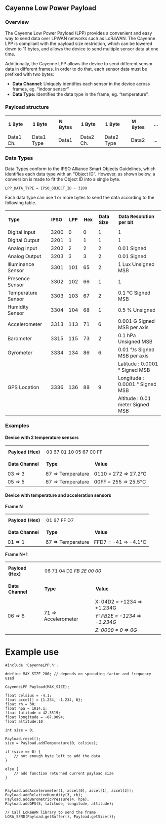 ## Cayenne Low Power Payload

### Overview

The Cayenne Low Power Payload (LPP) provides a convenient and easy way to send data over LPWAN networks such as LoRaWAN.  The Cayenne LPP is compliant with the payload size restriction, which can be lowered down to 11 bytes, and allows the device to send multiple sensor data at one time.  

Additionally, the Cayenne LPP allows the device to send different sensor data in different frames. In order to do that, each sensor data must be prefixed with two bytes:

- **Data Channel:** Uniquely identifies each sensor in the device across frames, eg. “indoor sensor”
- **Data Type:** Identifies the data type in the frame, eg. “temperature”.

### Payload structure
<table style="width: 100%;">
<tbody>
<tr>
<td style="font-size: 15px; padding: 10px;"><b>1 Byte</b></td>
<td style="font-size: 15px; padding: 10px;"><b>1 Byte</b></td>
<td style="font-size: 15px; padding: 10px;"><b>N Bytes</b></td>
<td style="font-size: 15px; padding: 10px;"><b>1 Byte</b></td>
<td style="font-size: 15px; padding: 10px;"><b>1 Byte</b></td>
<td style="font-size: 15px; padding: 10px;"><b>M Bytes</b></td>
<td style="font-size: 15px; padding: 10px;"><b> ... </b></td>
</tr>
<tr>
<td>Data1 Ch.</td>
<td>Data1 Type</td>
<td>Data1</td>
<td>Data2 Ch.</td>
<td>Data2 Type</td>
<td>Data2</td>
<td>...</td>
</tr>
</tbody>
</table>

### Data Types

Data Types conform to the IPSO Alliance Smart Objects Guidelines, which identifies each data type with an “Object ID”.  However, as shown below, a conversion is made to fit the Object ID into a single byte.

```
LPP_DATA_TYPE = IPSO_OBJECT_ID - 3200
```

Each data type can use 1 or more bytes to send the data according to the following table.

<table style="width: 100%;">
<tbody>
<tr>
<td style="font-size: 15px; padding: 10px;"><b>Type</b></td>
<td style="font-size: 15px; padding: 10px;"><b>IPSO</b></td>
<td style="font-size: 15px; padding: 10px;"><b>LPP</b></td>
<td style="font-size: 15px; padding: 10px;"><b>Hex</b></td>
<td style="font-size: 15px; padding: 10px;"><b>Data Size</b></td>
<td style="font-size: 15px; padding: 10px;"><b>Data Resolution per bit</b></td>
</tr>
<tr>
<td>Digital Input</td>
<td>3200</td>
<td>0</td>
<td>0</td>
<td>1</td>
<td>1</td>
</tr>
<tr>
<td>Digital Output</td>
<td>3201</td>
<td>1</td>
<td>1</td>
<td>1</td>
<td>1</td>
</tr>
<tr>
<td>Analog Input</td>
<td>3202</td>
<td>2</td>
<td>2</td>
<td>2</td>
<td>0.01 Signed</td>
</tr>
<tr>
<td>Analog Output</td>
<td>3203</td>
<td>3</td>
<td>3</td>
<td>2</td>
<td>0.01 Signed</td>
</tr>
<tr>
<td>Illuminance Sensor</td>
<td>3301</td>
<td>101</td>
<td>65</td>
<td>2</td>
<td>1 Lux Unsigned MSB</td>
</tr>
<tr>
<td>Presence Sensor</td>
<td>3302</td>
<td>102</td>
<td>66</td>
<td>1</td>
<td>1</td>
</tr>
<tr>
<td>Temperature Sensor</td>
<td>3303</td>
<td>103</td>
<td>67</td>
<td>2</td>
<td>0.1 °C Signed MSB</td>
</tr>
<tr>
<td>Humidity Sensor</td>
<td>3304</td>
<td>104</td>
<td>68</td>
<td>1</td>
<td>0.5 % Unsigned</td>
</tr>
<tr>
<td>Accelerometer</td>
<td>3313</td>
<td>113</td>
<td>71</td>
<td>6</td>
<td>0.001 G Signed MSB per axis</td>
</tr>
<tr>
<td>Barometer</td>
<td>3315</td>
<td>115</td>
<td>73</td>
<td>2</td>
<td>0.1 hPa Unsigned MSB</td>
</tr>
<tr>
<td>Gyrometer</td>
<td>3334</td>
<td>134</td>
<td>86</td>
<td>6</td>
<td>0.01 °/s Signed MSB per axis</td>
</tr>
<tr>
<td rowspan="3">GPS Location</td>
<td rowspan="3">3336</td>
<td rowspan="3">136</td>
<td rowspan="3">88</td>
<td rowspan="3">9</td>
<td>Latitude : 0.0001 ° Signed MSB</td>
</tr>
<tr>
<td>Longitude : 0.0001 ° Signed MSB</td>
</tr>
<tr>
<td>Altitude : 0.01 meter Signed MSB</td>
</tr>
</tbody>
</table>

### Examples

#### Device with 2 temperature sensors

<table style="width: 100%;">
<tbody>
<tr>
<td style="font-size: 15px; padding: 10px;"><b>Payload (Hex)</b></td>
<td style="font-size: 15px; padding: 10px;" colspan="2">03 67 01 10 05 67 00 FF</td>
</tr>
<tr>
<td style="font-size: 15px; padding: 10px;"><b>Data Channel</b></td>
<td style="font-size: 15px; padding: 10px;"><b>Type</b></td>
<td style="font-size: 15px; padding: 10px;"><b>Value</b></td>
</tr>
<tr>
<td>03 ⇒ 3</td>
<td>67 ⇒ Temperature</td>
<td>0110 = 272 ⇒ 27.2°C</td>
</tr>
<tr>
<td>05 ⇒ 5</td>
<td>67 ⇒ Temperature</td>
<td>00FF = 255 ⇒ 25.5°C</td>
</tr>
</tbody>
</table>

#### Device with temperature and acceleration sensors

**Frame N**
<table style="width: 100%;">
<tbody>
<tr>
<td style="font-size: 15px; padding: 10px;"><b>Payload (Hex)</b></td>
<td style="font-size: 15px; padding: 10px;" colspan="2">01 67 FF D7</td>
</tr>
<tr>
<td style="font-size: 15px; padding: 10px;"><b>Data Channel</b></td>
<td style="font-size: 15px; padding: 10px;"><b>Type</b></td>
<td style="font-size: 15px; padding: 10px;"><b>Value</b></td>
</tr>
<tr>
<td>01 ⇒ 1</td>
<td>67 ⇒ Temperature</td>
<td>FFD7 = -41 ⇒ -4.1°C</td>
</tr>
</tbody>
</table>

**Frame N+1**
<table style="width: 100%;">
<tbody>
<tr>
<td style="font-size: 15px; padding: 10px;"><b>Payload (Hex)</b></td>
<td style="font-size: 15px; padding: 10px;" colspan="2">06 71 04 D2 <i>FB 2E</i> <i>00 00</i></td>
</tr>
<tr>
<td style="font-size: 15px; padding: 10px;"><b>Data Channel</b></td>
<td style="font-size: 15px; padding: 10px;"><b>Type</b></td>
<td style="font-size: 15px; padding: 10px;"><b>Value</b></td>
</tr>
<tr>
<td rowspan="3">06 ⇒ 6</td>
<td rowspan="3">71 ⇒ Accelerometer</td>
<td>X: 04D2 = +1234 ⇒ +1.234G</td>
</tr>
<tr>
<td><i>Y: FB2E = -1234 ⇒ -1.234G</i></td>
</tr>
<tr>
<td><i>Z: 0000 = 0 ⇒ 0G</i></td>
</tr>
</tbody>
</table>

# Example use
```
#include 'CayenneLPP.h';

#define MAX_SIZE 200; // depends on spreading factor and frequency used

CayenneLPP Payload(MAX_SIZE);

float celsius = -4.1;
float accel[] = {1.234, -1.234, 0};
float rh = 30;
float hpa = 1014.1;
float latitude = 42.3519;
float longitude = -87.9094;
float altitude:10

int size = 0;

Payload.reset();
size = Payload.addTemperature(0, celsius);

if (size == 0) {
    // not enough byte left to add the data
}

else {
    // add function returned current payload size
}


Payload.addAccelerometer(1, accel[0], accel[1], accel[2]);
Payload.addRelativeHumidity(3, rh);
Payload.addBarometricPressure(4, hpa);
Payload.addGPS(5, latitude, longitude, altitude);

// Call LoRaWAN library to send the frame
LORA_SEND(Payload.getBuffer(), Payload.getSize());
```
